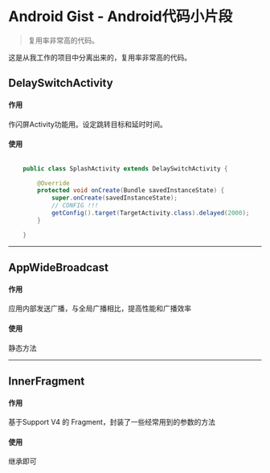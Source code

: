 # Android Gist - Android代码小片段

> 复用率非常高的代码。

这是从我工作的项目中分离出来的，复用率非常高的代码。

## DelaySwitchActivity

#### 作用

作闪屏Activity功能用。设定跳转目标和延时时间。

#### 使用

```java

    public class SplashActivity extends DelaySwitchActivity {

        @Override
        protected void onCreate(Bundle savedInstanceState) {
            super.onCreate(savedInstanceState);
            // CONFIG !!!
            getConfig().target(TargetActivity.class).delayed(2000);
        }

    }

```

----

## AppWideBroadcast

#### 作用

应用内部发送广播，与全局广播相比，提高性能和广播效率

#### 使用

静态方法

----

## InnerFragment

#### 作用

基于Support V4 的 Fragment，封装了一些经常用到的参数的方法

#### 使用

继承即可